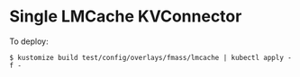 # Single LMCache KVConnector

To deploy:

```
$ kustomize build test/config/overlays/fmass/lmcache | kubectl apply -f -
```
